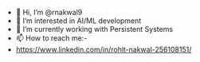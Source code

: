 - 👋 Hi, I’m @rnakwal9
- 👀 I’m interested in AI/ML development
- 🌱 I’m currently working with Persistent Systems
- 📫 How to reach me:-
- https://www.linkedin.com/in/rohit-nakwal-256108151/


